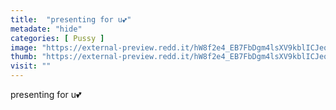 ```yaml
---
title:  "presenting for u💕"
metadate: "hide"
categories: [ Pussy ]
image: "https://external-preview.redd.it/hW8f2e4_EB7FbDgm4lsXV9kblICJeqdRTY1Ypu8LWM0.jpg?auto=webp&s=19508013c313e3d250d4bcce05427efd391f4f20"
thumb: "https://external-preview.redd.it/hW8f2e4_EB7FbDgm4lsXV9kblICJeqdRTY1Ypu8LWM0.jpg?width=1080&crop=smart&auto=webp&s=f34c8b07fcbb4388d4a6f754fe1483dca02531bf"
visit: ""
---
```

presenting for u💕
